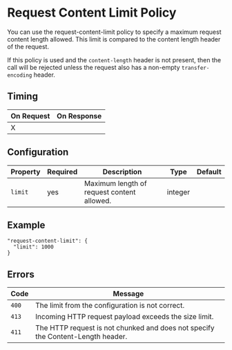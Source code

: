 # Request Content Limit Policy

<head>
  <meta name="guidename" content="API Management"/>
  <meta name="context" content="GUID-59243584-1331-462a-a8e3-d0557712ffc2"/>
</head>

You can use the request-content-limit policy to specify a maximum request content length allowed. This limit is compared to the content length header of the request.

 If this policy is used and the `content-length` header is not present, then the call will be rejected unless the request also has a non-empty `transfer-encoding` header.

## Timing


| On Request | On Response |
|---|---|
|  X |   |   

## Configuration

| Property  |Required   |Description   | Type  | Default |
|---|---|---|---|---|
|  `limit` |  yes |Maximum length of request content allowed.   |integer |

## Example
```
"request-content-limit": {
  "limit": 1000
}
```

## Errors

| Code | Message|
|---|---|
|`400`| The limit from the configuration is not correct.|
|`413`| Incoming HTTP request payload exceeds the size limit.|
|`411`| The HTTP request is not chunked and does not specify the Content-Length header.|




